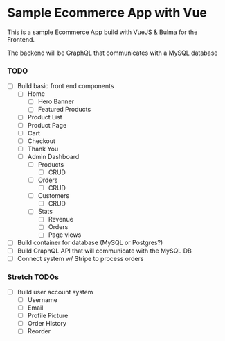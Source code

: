 # Sample Ecommerce App with Vue

This is a sample Ecommerce App build with VueJS & Bulma for the Frontend.

The backend will be GraphQL that communicates with a MySQL database

### TODO

- [ ] Build basic front end components
  - [ ] Home
    - [ ] Hero Banner
    - [ ] Featured Products
  - [ ] Product List
  - [ ] Product Page
  - [ ] Cart
  - [ ] Checkout
  - [ ] Thank You
  - [ ] Admin Dashboard
    - [ ] Products
      - [ ] CRUD
    - [ ] Orders
      - [ ] CRUD
    - [ ] Customers
      - [ ] CRUD
    - [ ] Stats
      - [ ] Revenue
      - [ ] Orders
      - [ ] Page views
- [ ] Build container for database (MySQL or Postgres?)
- [ ] Build GraphQL API that will communicate with the MySQL DB
- [ ] Connect system w/ Stripe to process orders

### Stretch TODOs

- [ ] Build user account system
  - [ ] Username
  - [ ] Email
  - [ ] Profile Picture
  - [ ] Order History
  - [ ] Reorder
